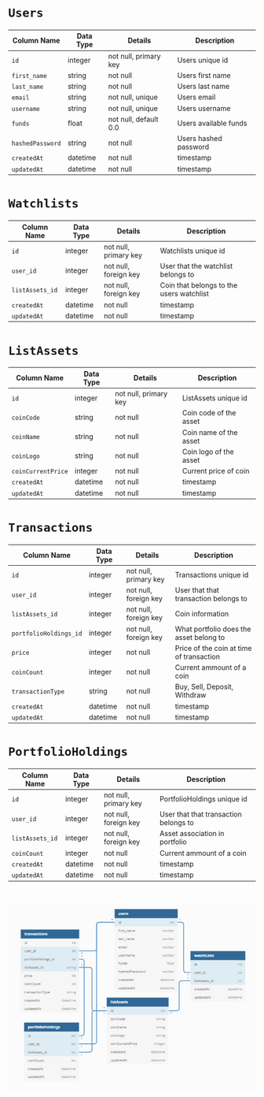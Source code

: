 # `Users`

| Column Name      | Data Type | Details               | Description           |
| ---------------- | --------- | --------------------- | --------------------- |
| `id`             | integer   | not null, primary key | Users unique id       |
| `first_name`     | string    | not null              | Users first name      |
| `last_name`      | string    | not null              | Users last name       |
| `email`          | string    | not null, unique      | Users email           |
| `username`       | string    | not null, unique      | Users username        |
| `funds`          | float     | not null, default 0.0 | Users available funds |
| `hashedPassword` | string    | not null              | Users hashed password |
| `createdAt`      | datetime  | not null              | timestamp             |
| `updatedAt`      | datetime  | not null              | timestamp             |

# `Watchlists`

| Column Name     | Data Type | Details               | Description                              |
| --------------- | --------- | --------------------- | ---------------------------------------- |
| `id`            | integer   | not null, primary key | Watchlists unique id                     |
| `user_id`       | integer   | not null, foreign key | User that the watchlist belongs to       |
| `listAssets_id` | integer   | not null, foreign key | Coin that belongs to the users watchlist |
| `createdAt`     | datetime  | not null              | timestamp                                |
| `updatedAt`     | datetime  | not null              | timestamp                                |

# `ListAssets`

| Column Name        | Data Type | Details               | Description            |
| ------------------ | --------- | --------------------- | ---------------------- |
| `id`               | integer   | not null, primary key | ListAssets unique id   |
| `coinCode`         | string    | not null              | Coin code of the asset |
| `coinName`         | string    | not null              | Coin name of the asset |
| `coinLogo`         | string    | not null              | Coin logo of the asset |
| `coinCurrentPrice` | integer   | not null              | Current price of coin  |
| `createdAt`        | datetime  | not null              | timestamp              |
| `updatedAt`        | datetime  | not null              | timestamp              |

# `Transactions`

| Column Name            | Data Type | Details               | Description                              |
| ---------------------- | --------- | --------------------- | ---------------------------------------- |
| `id`                   | integer   | not null, primary key | Transactions unique id                   |
| `user_id`              | integer   | not null, foreign key | User that that transaction belongs to    |
| `listAssets_id`        | integer   | not null, foreign key | Coin information                         |
| `portfolioHoldings_id` | integer   | not null, foreign key | What portfolio does the asset belong to  |
| `price`                | integer   | not null              | Price of the coin at time of transaction |
| `coinCount`            | integer   | not null              | Current ammount of a coin                |
| `transactionType`      | string    | not null              | Buy, Sell, Deposit, Withdraw             |
| `createdAt`            | datetime  | not null              | timestamp                                |
| `updatedAt`            | datetime  | not null              | timestamp                                |

# `PortfolioHoldings`

| Column Name     | Data Type | Details               | Description                           |
| --------------- | --------- | --------------------- | ------------------------------------- |
| `id`            | integer   | not null, primary key | PortfolioHoldings unique id           |
| `user_id`       | integer   | not null, foreign key | User that that transaction belongs to |
| `listAssets_id` | integer   | not null, foreign key | Asset association in portfolio        |
| `coinCount`     | integer   | not null              | Current ammount of a coin             |
| `createdAt`     | datetime  | not null              | timestamp                             |
| `updatedAt`     | datetime  | not null              | timestamp                             |

<br></br>
<img src="frontend/public/images/db_schema.PNG" alt="Schema" width="" height="">
